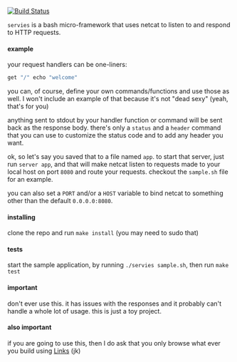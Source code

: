 [![Build Status](https://travis-ci.org/minond/servies.svg?branch=master)](https://travis-ci.org/minond/servies)

`servies` is a bash micro-framework that uses netcat to listen to and respond
to HTTP requests.

#### example

your request handlers can be one-liners:

```bash
get "/" echo "welcome"
```

you can, of course, define your own commands/functions and use those as well.
I won't include an example of that because it's not "dead sexy" (yeah, that's
for you)

anything sent to stdout by your handler function or command will be sent back
as the response body. there's only a `status` and a `header` command that you
can use to customize the status code and to add any header you want.

ok, so let's say you saved that to a file named `app`. to start that server,
just run `server app`, and that will make netcat listen to requests made to
your local host on port `8080` and route your requests. checkout the
`sample.sh` file for an example.

you can also set a `PORT` and/or a `HOST` variable to bind netcat to something
other than the default `0.0.0.0:8080`.

#### installing

clone the repo and run `make install` (you may need to sudo that)

#### tests

start the sample application, by running `./servies sample.sh`, then run `make
test`

#### important

don't ever use this. it has issues with the responses and it probably can't
handle a whole lot of usage. this is just a toy project.

#### also important

if you are going to use this, then I do ask that you only browse what ever you
build using [Links](http://links.twibright.com/) (jk)
